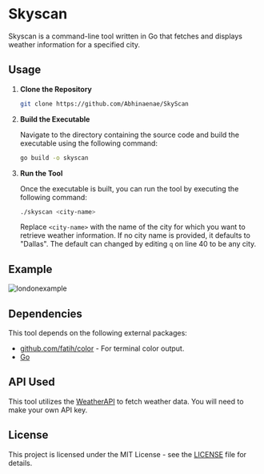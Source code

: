 # Skyscan

Skyscan is a command-line tool written in Go that fetches and displays weather information for a specified city.

## Usage

1. **Clone the Repository**

   ```bash
   git clone https://github.com/Abhinaenae/SkyScan
   ```

2. **Build the Executable**

   Navigate to the directory containing the source code and build the executable using the following command:

   ```bash
   go build -o skyscan
   ```

3. **Run the Tool**

   Once the executable is built, you can run the tool by executing the following command:

   ```bash
   ./skyscan <city-name>
   ```

   Replace `<city-name>` with the name of the city for which you want to retrieve weather information. If no city name is provided, it defaults to "Dallas". The default can changed by editing `q` on line 40 to be any city.

## Example

![londonexample](https://github.com/Abhinaenae/SkyScan/assets/92381984/2be56a62-a70e-4512-be48-08f9c1a970d2)

## Dependencies

This tool depends on the following external packages:

- [github.com/fatih/color](https://github.com/fatih/color) - For terminal color output.
- [Go](https://go.dev/dl/)

## API Used

This tool utilizes the [WeatherAPI](https://www.weatherapi.com/) to fetch weather data. You will need to make your own API key.

## License

This project is licensed under the MIT License - see the [LICENSE](LICENSE) file for details.
